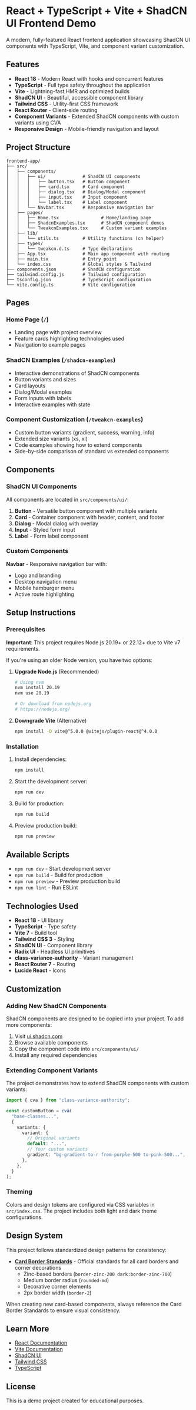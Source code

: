 # React + TypeScript + Vite + ShadCN UI Frontend Demo

A modern, fully-featured React frontend application showcasing ShadCN UI components with TypeScript, Vite, and component variant customization.

## Features

- **React 18** - Modern React with hooks and concurrent features
- **TypeScript** - Full type safety throughout the application
- **Vite** - Lightning-fast HMR and optimized builds
- **ShadCN UI** - Beautiful, accessible component library
- **Tailwind CSS** - Utility-first CSS framework
- **React Router** - Client-side routing
- **Component Variants** - Extended ShadCN components with custom variants using CVA
- **Responsive Design** - Mobile-friendly navigation and layout

## Project Structure

```
frontend-app/
├── src/
│   ├── components/
│   │   ├── ui/              # ShadCN UI components
│   │   │   ├── button.tsx   # Button component
│   │   │   ├── card.tsx     # Card component
│   │   │   ├── dialog.tsx   # Dialog/Modal component
│   │   │   ├── input.tsx    # Input component
│   │   │   └── label.tsx    # Label component
│   │   └── Navbar.tsx       # Responsive navigation bar
│   ├── pages/
│   │   ├── Home.tsx                # Home/landing page
│   │   ├── ShadcnExamples.tsx      # ShadCN component demos
│   │   └── TweakcnExamples.tsx     # Custom variant examples
│   ├── lib/
│   │   └── utils.ts         # Utility functions (cn helper)
│   ├── types/
│   │   └── tweakcn.d.ts     # Type declarations
│   ├── App.tsx              # Main app component with routing
│   ├── main.tsx             # Entry point
│   └── index.css            # Global styles & Tailwind
├── components.json          # ShadCN configuration
├── tailwind.config.js       # Tailwind configuration
├── tsconfig.json            # TypeScript configuration
└── vite.config.ts           # Vite configuration
```

## Pages

### Home Page (`/`)
- Landing page with project overview
- Feature cards highlighting technologies used
- Navigation to example pages

### ShadCN Examples (`/shadcn-examples`)
- Interactive demonstrations of ShadCN components
- Button variants and sizes
- Card layouts
- Dialog/Modal examples
- Form inputs with labels
- Interactive examples with state

### Component Customization (`/tweakcn-examples`)
- Custom button variants (gradient, success, warning, info)
- Extended size variants (xs, xl)
- Code examples showing how to extend components
- Side-by-side comparison of standard vs extended components

## Components

### ShadCN UI Components
All components are located in `src/components/ui/`:

1. **Button** - Versatile button component with multiple variants
2. **Card** - Container component with header, content, and footer
3. **Dialog** - Modal dialog with overlay
4. **Input** - Styled form input
5. **Label** - Form label component

### Custom Components

**Navbar** - Responsive navigation bar with:
- Logo and branding
- Desktop navigation menu
- Mobile hamburger menu
- Active route highlighting

## Setup Instructions

### Prerequisites

**Important**: This project requires Node.js 20.19+ or 22.12+ due to Vite v7 requirements.

If you're using an older Node version, you have two options:

1. **Upgrade Node.js** (Recommended)
   ```bash
   # Using nvm
   nvm install 20.19
   nvm use 20.19

   # Or download from nodejs.org
   # https://nodejs.org/
   ```

2. **Downgrade Vite** (Alternative)
   ```bash
   npm install -D vite@^5.0.0 @vitejs/plugin-react@^4.0.0
   ```

### Installation

1. Install dependencies:
   ```bash
   npm install
   ```

2. Start the development server:
   ```bash
   npm run dev
   ```

3. Build for production:
   ```bash
   npm run build
   ```

4. Preview production build:
   ```bash
   npm run preview
   ```

## Available Scripts

- `npm run dev` - Start development server
- `npm run build` - Build for production
- `npm run preview` - Preview production build
- `npm run lint` - Run ESLint

## Technologies Used

- **React 18** - UI library
- **TypeScript** - Type safety
- **Vite 7** - Build tool
- **Tailwind CSS 3** - Styling
- **ShadCN UI** - Component library
- **Radix UI** - Headless UI primitives
- **class-variance-authority** - Variant management
- **React Router 7** - Routing
- **Lucide React** - Icons

## Customization

### Adding New ShadCN Components

ShadCN components are designed to be copied into your project. To add more components:

1. Visit [ui.shadcn.com](https://ui.shadcn.com)
2. Browse available components
3. Copy the component code into `src/components/ui/`
4. Install any required dependencies

### Extending Component Variants

The project demonstrates how to extend ShadCN components with custom variants:

```typescript
import { cva } from "class-variance-authority";

const customButton = cva(
  "base-classes...",
  {
    variants: {
      variant: {
        // Original variants
        default: "...",
        // Your custom variants
        gradient: "bg-gradient-to-r from-purple-500 to-pink-500...",
      },
    },
  }
);
```

### Theming

Colors and design tokens are configured via CSS variables in `src/index.css`. The project includes both light and dark theme configurations.

## Design System

This project follows standardized design patterns for consistency:

- **[Card Border Standards](./CARD_BORDER_STANDARDS.md)** - Official standards for all card borders and corner decorations
  - Zinc-based borders (`border-zinc-200 dark:border-zinc-700`)
  - Medium border radius (`rounded-md`)
  - Decorative corner elements
  - 2px border width (`border-2`)

When creating new card-based components, always reference the Card Border Standards to ensure visual consistency.

## Learn More

- [React Documentation](https://react.dev/)
- [Vite Documentation](https://vite.dev/)
- [ShadCN UI](https://ui.shadcn.com/)
- [Tailwind CSS](https://tailwindcss.com/)
- [TypeScript](https://www.typescriptlang.org/)

## License

This is a demo project created for educational purposes.
